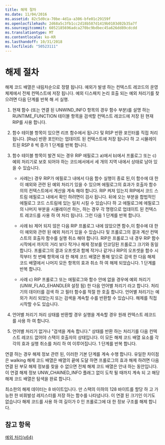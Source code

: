 ```yaml
---
title: 해제 절차
ms.date: 11/04/2016
ms.assetid: 82c5d0ca-70be-4d1a-a306-bfe01c29159f
ms.openlocfilehash: 2d68a5c3fb1cc2d18b587d1419b0103d02b35a7f
ms.sourcegitcommit: 6052185696adca270bc9bdbec45a626dd89cdcdd
ms.translationtype: MT
ms.contentlocale: ko-KR
ms.lasthandoff: 10/31/2018
ms.locfileid: "50523111"
---
```

# <a name="unwind-procedure"></a>해제 절차

해제 코드 배열은 내림차순으로 정렬 됩니다. 예외가 발생 하는 컨텍스트 레코드의 운영 체제에서 전체 컨텍스트에 저장 됩니다. 예외 디스패치 논리 호출 되는 예외 처리기를 찾으려면 다음 단계를 반복 해 서 실행.

1. 현재 함수 (또는 연결 된 UNWIND_INFO 항목의 경우 함수 부분)를 설명 하는 RUNTIME_FUNCTION 테이블 항목을 검색할 컨텍스트 레코드에 저장 된 현재 RIP를 사용 합니다.

1. 함수 테이블 항목이 있으면 리프 함수에서 됩니다 및 RSP 반환 포인터를 직접 처리 됩니다. [Rsp] 반환 포인터는 업데이트 된 컨텍스트에 저장 됩니다 하 고 시뮬레이트된 RSP 8 씩 증가 1 단계를 반복 합니다.

1. 함수 테이블 항목이 발견 되는 경우 RIP 에필로그 a)에서 b)에서 프롤로그 또는 c) 예외 처리기로 보호 되어야 하는 코드에서에서 세 개의 지역 내에서 상태로 남아 있을 수 있습니다.

   - 사례는) 경우 RIP가 에필로그 내에서 다음 함수 실행이 종료 된,이 함수에 대 한이 예외와 관련 된 예외 처리기 있을 수 있으며 에필로그의 효과가 호출자 함수의의 컨텍스트에서 계산을 계속 해야 합니다. RIP 켜져 있는지 RIP에서 코드 스트림 에필로그 내에서 확인 하려면이 검사 됩니다. 뒤에 오는 부분을 합법적인 에필로그 코드 스트림에 있는 일치 시킬 수 있습니다 하 고 에필로그에 에필로그의 나머지 부분을 시뮬레이션 하는, 하는 경우 각 명령으로 업데이트 된 컨텍스트 레코드를 사용 하 여 처리 됩니다. 그런 다음 1 단계를 반복 합니다.

   - 사례 b) 제어 되지 않은 다음 RIP 프롤로그 내에 않았으면 함수,이 함수에 대 한이 예외와 관련 된 예외 처리기 있을 수 있습니다 및 프롤로그의 결과 계산 컨텍스트의 호출자 함수를 실행 취소 해야 합니다. RIP은 프롤로그 내 경우 RIP 함수 시작에서 까지의 거리 보다 작거나 해제 정보를 인코딩된 프롤로그 크기와 동일 합니다. 프롤로그의 결과 오프셋과 함께 작거나 같거나 RIP의 오프셋을 함수 시작부터 첫 번째 항목에 대 한 해제 코드 배열은 통해 앞으로 검색 한 다음 해제 코드 배열에서 나머지 모든 항목의 효과 취소 하 여 해제 되었습니다. 1 단계를 반복 합니다.

   - 사례 c) RIP 프롤로그 또는 에필로그와 함수 안에 없을 경우에 예외 처리기 (UNW_FLAG_EHANDLER 설정 됨) 한 다음 언어별 처리기 라고 합니다. 처리기의 데이터를 검색 하 고 필터 함수를 적절 한 호출 합니다. 언어별 처리기는 예외가 처리 되었는지 또는 검색을 계속할 수를 반환할 수 있습니다. 해제를 직접 시작할 수도 있습니다.

1. 언어별 처리기 처리 상태를 반환할 경우 실행을 계속할 경우 원래 컨텍스트 레코드를 사용 하 여 합니다.

1. 언어별 처리기 없거나 "검색을 계속 합니다." 상태를 반환 하는 처리기를 다음 컨텍스트 레코드 없어야 스택이 호출자의 상태입니다. 이 모든 해제 코드 배열 요소를 각각의 효과 실행 취소를 처리 하 여 이루어집니다. 1 단계를 반복 합니다.

연결 하는 경우 해제 정보 관련 된, 이러한 기본 단계를 계속 수행 합니다. 유일한 차이점은 walking 해제 코드 배열은 배열의 끝에 도달 하면 프롤로그의 효과 해제 하려면 다음 연결 된 부모 해제 정보를 찾을 수 없으면 전체 해제 코드 배열은 안내 하는 동안입니다. 이 연결 해제 정보 UNW_CHAINED_INFO 플래그 없이 도착 될 때까지 계속 되 고 해당 해제 코드 배열은 탐색을 완료 합니다.

최소한의 해제 데이터는 8 바이트입니다. 만 스택의 이하의 128 바이트를 할당 하 고 가능한 한 비휘발성 레지스터를 저장 하는 함수를 나타냅니다. 이 연결 된 크기인 이기도 없습니다 해제 코드를 사용 하 여 길이가 0 인 프롤로그에 대 한 정보 구조를 해제 합니다.

## <a name="see-also"></a>참고 항목

[예외 처리(x64)](../build/exception-handling-x64.md)